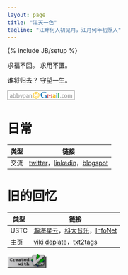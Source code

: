 ```yaml
---
layout: page
title: "江天一色"
tagline: "江畔何人初见月，江月何年初照人"
---
```

{% include JB/setup %}

求福不回。 求用不匱。

谁将归去？ 守望一生。

![邮箱](assets/img/mail.png) 

# 日常

| 类型 | 链接 |
| ---- | ---- |
| 交流 | [twitter](https://twitter.com/abbypan)，[linkedin](https://www.linkedin.com/in/lanlan-pan-54b90977/)，[blogspot](https://abbypan.blogspot.com)

# 旧的回忆

| 类型 | 链接 |
| ---- | ---- |
| USTC | [瀚海星云](https://bbs.ustc.edu.cn)，[科大音乐](https://music.ustc.edu.cn)，[InfoNet](https://if.ustc.edu.cn)
| 主页 | [viki deplate](assets/viki_deplate)，[txt2tags](assets/txt2tags)

![create with vim](assets/img/vim.png)
